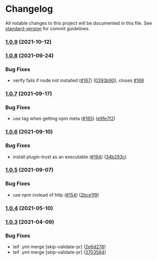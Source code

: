 # Changelog

All notable changes to this project will be documented in this file. See [standard-version](https://github.com/conventional-changelog/standard-version) for commit guidelines.

### [1.0.9](https://github.com/salesforcecli/plugin-trust/compare/v1.0.8...v1.0.9) (2021-10-12)

### [1.0.8](https://github.com/salesforcecli/plugin-trust/compare/v1.0.7...v1.0.8) (2021-09-24)


### Bug Fixes

* verify fails if node not installed ([#167](https://github.com/salesforcecli/plugin-trust/issues/167)) ([0393b90](https://github.com/salesforcecli/plugin-trust/commit/0393b906a30e8858816625517eda5db69377c178)), closes [#168](https://github.com/salesforcecli/plugin-trust/issues/168)

### [1.0.7](https://github.com/salesforcecli/plugin-trust/compare/v1.0.6...v1.0.7) (2021-09-17)


### Bug Fixes

* use tag when getting npm meta ([#165](https://github.com/salesforcecli/plugin-trust/issues/165)) ([e9fe7f2](https://github.com/salesforcecli/plugin-trust/commit/e9fe7f229a716e4685b7cd54ee753c02667bccd8))

### [1.0.6](https://github.com/salesforcecli/plugin-trust/compare/v1.0.5...v1.0.6) (2021-09-10)


### Bug Fixes

* install plugin-trust as an executable ([#164](https://github.com/salesforcecli/plugin-trust/issues/164)) ([34b293c](https://github.com/salesforcecli/plugin-trust/commit/34b293c1e9276e7653aff41a9fc8e17635ee0a92))

### [1.0.5](https://github.com/salesforcecli/plugin-trust/compare/v1.0.4...v1.0.5) (2021-09-07)


### Bug Fixes

* use npm instead of http ([#154](https://github.com/salesforcecli/plugin-trust/issues/154)) ([2bce1f9](https://github.com/salesforcecli/plugin-trust/commit/2bce1f9bd331b75d81f0309bc46962b5c5d19b16))

### [1.0.4](https://github.com/salesforcecli/plugin-template/compare/v1.0.3...v1.0.4) (2021-05-10)

### [1.0.3](https://github.com/salesforcecli/plugin-template/compare/v1.0.2...v1.0.3) (2021-04-09)


### Bug Fixes

* leif .yml merge [skip-validate-pr] ([2e6d278](https://github.com/salesforcecli/plugin-template/commit/2e6d2785cf04497ea87a871564adc68c5a19f6be))
* leif .yml merge [skip-validate-pr] ([3703564](https://github.com/salesforcecli/plugin-template/commit/37035649f051b0d42667be7bdf3f878c631d43a9))
